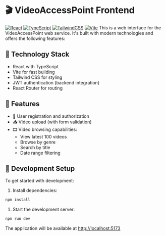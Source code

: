 # 🎬 VideoAccessPoint Frontend

[![React](https://img.shields.io/badge/React-20232A?style=for-the-badge&logo=react&logoColor=61DAFB&labelColor=0a0a0a)](https://reactjs.org/)
[![TypeScript](https://img.shields.io/badge/TypeScript-3178C6?style=for-the-badge&logo=typescript&logoColor=white&labelColor=0a0a0a)](https://www.typescriptlang.org/)
[![TailwindCSS](https://img.shields.io/badge/TailwindCSS-06B6D4?style=for-the-badge&logo=tailwindcss&logoColor=white&labelColor=0a0a0a)](https://tailwindcss.com/)
[![Vite](https://img.shields.io/badge/Vite-646CFF?style=for-the-badge&logo=vite&logoColor=white&labelColor=0a0a0a)](https://vitejs.dev/)
This is a web interface for the VideoAccessPoint web service. It's built with modern technologies and offers the following features:
## 🧱 Technology Stack

- React with TypeScript
- Vite for fast building
- Tailwind CSS for styling
- JWT authentication (backend integration)
- React Router for routing

## 📌 Features

- 🔐 User registration and authorization
- 📥 Video upload (with form validation)
- 🎞 Video browsing capabilities:
    - View latest 100 videos
    - Browse by genre
    - Search by title
    - Date range filtering

## 🚀 Development Setup

To get started with development:
1. Install dependencies:
``` bash
npm install
```
1. Start the development server:
``` bash
npm run dev
```
The application will be available at [http://localhost:5173](http://localhost:5173)
